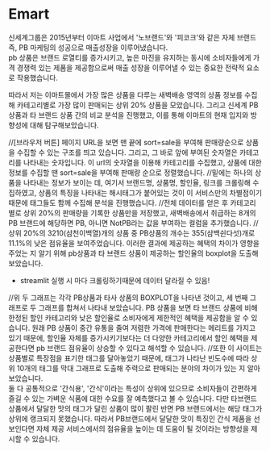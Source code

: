 # Emart
신세계그룹은 2015년부터 이마트 사업에서 '노브랜드'와 '피코크'와 같은 자체 브랜드 즉, PB 마케팅의 성공으로 매출성장을 이루어냈습니다.  
pb 상품은 브랜드 로열티를 증가시키고, 높은 마진을 유지하는 동시에 소비자들에게 가격 경쟁력 있는 제품을 제공함으로써 매출 성장을 이루어낼 수 있는 중요한 전략적 요소로 작용했습니다.

따라서 저는 이마트몰에서 가장 많은 상품을 다루는 새벽배송 영역의 상품 정보를 수집해 카테고리별로 가장 많이 판매되는 상위 20% 상품을 모았습니다. 
그리고 신세계 PB 상품과 타 브랜드 상품 간의 비교 분석을 진행했고, 이를 통해 이마트의 현재 입지와 방향성에 대해 탐구해보았습니다. 

//[브라우저 버튼]
페이지 URL을 보면 맨 끝에 sort=sale을 부여해 판매량순으로 상품을 수집할 수 있는 구조를 띄고 있습니다. 그리고, 그 바로 앞에 부여된 숫자열은 카테고리를 나타내는 숫자입니다. 
이 url의 숫자열을 이용해 카테고리를 수집했고, 상품에 대한 정보를 수집할 땐 sort=sale을 부여해 판매량 순으로 정렬했습니다. 
//밑에는 하나의 상품을 나타내는 정보가 보이는 데, 여기서 브랜드명, 상품명, 할인율, 링크를 크롤링해 수집하였고, 
상품의 특징을 나타내는 해시태그가 붙어있는 것이 이 서비스만의 차별점이기 때문에 태그들도 함께 수집해 분석을 진행했습니다. 
//전체 데이터를 얻은 후 카테고리별로 상위 20%의 판매량을 기록한 상품만을 저장했고, 
새벽배송에서 취급하는 8개의 PB 브랜드에 해당하면 PB, 아니면 NotPB라는 값을 부여하는 컬럼을 추가했습니다.
//상위 20%의 3210(삼천이백열)개의 상품 중 PB상품의 개수는 355(삼백쉰다섯)개로 11.1%의 낮은 점유율을 보여주었습니다. 
이러한 결과에 제공하는 혜택의 차이가 영향을 주었는 지 알기 위해 pb상품과 타 브랜드 상품이 제공하는 할인율의 boxplot을 도출해보았습니다. 
- streamlit 실행 시 마다 크롤링하기때문에 데이터 달라질 수 있음!

//위 두 그래프는 각각 PB상품과 타사 상품의 BOXPLOT을 나타낸 것이고, 세 번째 그래프로 두 그래프를 합쳐서 나타내 보았습니다. 
PB 상품을 보면 타 브랜드 상품에 비해 한정된 할인 카테고리와 낮은 할인율로 소비자에게 제한적인 혜택을 제공함을 알 수 있습니다. 
원래 PB 상품이 중간 유통을 줄여 저렴한 가격에 판매한다는 메리트를 가지고 있기 때문에, 할인율 자체를 증가시키기보다는 더 다양한 카테고리에서 할인 혜택을 제공한다면 pb 브랜드 점유율이 상승할 수 있다고 해석할 수 있습니다. 
//또한 이 사이트는 상품별로 특장점을 표기한 태그를 달아놓았기 때문에, 태그가 나타난 빈도수에 따라 상위 10개의 태그를 막대 그래프로 도출해 주력으로 판매되는 분야의 차이가 있는 지 알아 보았습니다.  
둘 다 공통적으로 '간식용', '간식'이라는 특성이 상위에 있으므로 소비자들이 간편하게 즐길 수 있는 가벼운 식품에 대한 수요를 잘 예측했다고 볼 수 있습니다. 
다만 타브랜드 상품에서 달달한 맛의 태그가 달린 상품이 많이 팔린 반면 PB 브랜드에서는 해당 태그가 상위에 랭크되지 못했습니다. 
따라서 PB브랜드에서 달달한 맛이 특징인 간식 제품을 선보인다면 자체 제공 서비스에서의 점유율을 높이는 데 도움이 될 것이라는 방향성을 제시할 수 있습니다.
